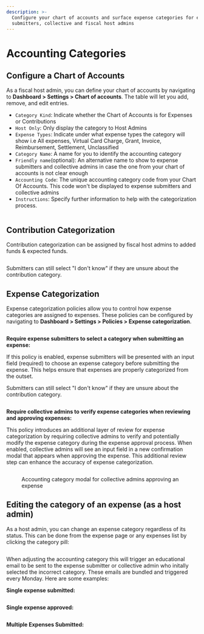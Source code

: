 ```yaml
---
description: >-
  Configure your chart of accounts and surface expense categories for expense
  submitters, collective and fiscal host admins
---
```


# Accounting Categories

## Configure a Chart of Accounts

As a fiscal host admin, you can define your chart of accounts by navigating to **Dashboard > Settings > Chart of accounts**. The table will let you add, remove, and edit entries.

* `Category Kind`: Indicate whether the Chart of Accounts is for Expenses or Contributions
* `Host Only`: Only display the category to Host Admins
* `Expense Types`: Indicate under what expense types the category will show i.e All expenses, Virtual Card Charge, Grant, Invoice, Reimbursement, Settlement, Unclassified
* `Category Name`: A name for you to identify the accounting category
* `Friendly name`(optional): An alternative name to show to expense submitters and collective admins in case the one from your chart of accounts is not clear enough
* `Accounting Code`: The unique accounting category code from your Chart Of Accounts. This code won't be displayed to expense submitters and collective admins
* `Instructions`: Specify further information to help with the categorization process.

<figure><img src="../../.gitbook/assets/Untitled design (2).png" alt=""><figcaption></figcaption></figure>

## Contribution Categorization

Contribution categorization can be assigned by fiscal host admins to added funds & expected funds. &#x20;

<figure><img src="../../.gitbook/assets/Screenshot 2024-02-22 at 11.16.35.png" alt=""><figcaption></figcaption></figure>

Submitters can still select "I don't know" if they are unsure about the contribution category.

## Expense Categorization&#x20;

Expense categorization policies allow you to control how expense categories are assigned to expenses. These policies can be configured by navigating to **Dashboard > Settings > Policies > Expense categorization**.

<figure><img src="../../.gitbook/assets/image (135).png" alt=""><figcaption></figcaption></figure>

**Require expense submitters to select a category when submitting an expense:**

If this policy is enabled, expense submitters will be presented with an input field (required) to choose an expense category before submitting the expense. This helps ensure that expenses are properly categorized from the outset.

Submitters can still select "I don't know" if they are unsure about the contribution category.&#x20;

<figure><img src="../../.gitbook/assets/Screen Recording Feb.gif" alt=""><figcaption></figcaption></figure>

**Require collective admins to verify expense categories when reviewing and approving expenses:**

This policy introduces an additional layer of review for expense categorization by requiring collective admins to verify and potentially modify the expense category during the expense approval process. When enabled, collective admins will see an input field in a new confirmation modal that appears when approving the expense. This additional review step can enhance the accuracy of expense categorization.

<figure><img src="../../.gitbook/assets/Kooha-2023-11-30-09-48-16.gif" alt=""><figcaption><p>Accounting category modal for collective admins approving an expense</p></figcaption></figure>

## Editing the category of an expense (as a host admin)

As a host admin, you can change an expense category regardless of its status. This can be done from the expense page or any expenses list by clicking the category pill:

<figure><img src="../../.gitbook/assets/Kooha-2023-11-30-09-54-07.gif" alt=""><figcaption></figcaption></figure>

When adjusting the accounting category this will trigger an educational email to be sent to the expense submitter or collective admin who initally selected the incorrect category. These emails are bundled and triggered every Monday. Here are some examples:&#x20;

**Single expense submitted:**&#x20;

<figure><img src="../../.gitbook/assets/Screenshot 2024-02-24 at 12.07.24.png" alt=""><figcaption></figcaption></figure>

**Single expense approved:**&#x20;

<figure><img src="../../.gitbook/assets/Screenshot 2024-02-24 at 12.07.15.png" alt=""><figcaption></figcaption></figure>

**Multiple Expenses Submitted:**&#x20;

<figure><img src="../../.gitbook/assets/User Image.png" alt=""><figcaption></figcaption></figure>
